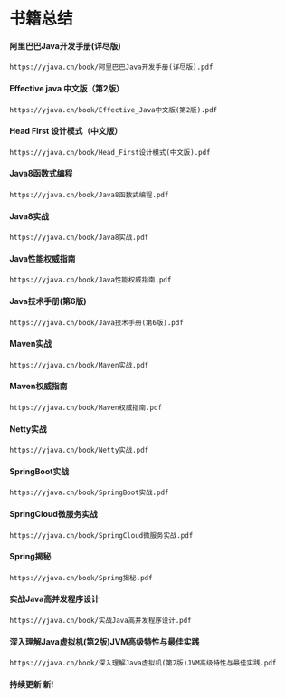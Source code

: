 # 书籍总结


<!-- tabs:start -->

#### **阿里巴巴Java开发手册(详尽版)**
```pdf
https://yjava.cn/book/阿里巴巴Java开发手册(详尽版).pdf
```

#### **Effective java 中文版（第2版）**
```pdf
https://yjava.cn/book/Effective_Java中文版(第2版).pdf
```

#### **Head First 设计模式（中文版）**
```pdf
https://yjava.cn/book/Head_First设计模式(中文版).pdf
```

#### **Java8函数式编程**
```pdf
https://yjava.cn/book/Java8函数式编程.pdf
```

#### **Java8实战**
```pdf
https://yjava.cn/book/Java8实战.pdf
```

#### **Java性能权威指南**
```pdf
https://yjava.cn/book/Java性能权威指南.pdf
```

#### **Java技术手册(第6版)**
```pdf
https://yjava.cn/book/Java技术手册(第6版).pdf
```

#### **Maven实战**
```pdf
https://yjava.cn/book/Maven实战.pdf
```

#### **Maven权威指南**
```pdf
https://yjava.cn/book/Maven权威指南.pdf
```

#### **Netty实战**
```pdf
https://yjava.cn/book/Netty实战.pdf
```

#### **SpringBoot实战**
```pdf
https://yjava.cn/book/SpringBoot实战.pdf
```

#### **SpringCloud微服务实战**
```pdf
https://yjava.cn/book/SpringCloud微服务实战.pdf
```

#### **Spring揭秘**
```pdf
https://yjava.cn/book/Spring揭秘.pdf
```

#### **实战Java高并发程序设计**
```pdf
https://yjava.cn/book/实战Java高并发程序设计.pdf
```

#### **深入理解Java虚拟机(第2版)JVM高级特性与最佳实践**
```pdf
https://yjava.cn/book/深入理解Java虚拟机(第2版)JVM高级特性与最佳实践.pdf
```

#### **持续更新 <span class="tab-badge">新!</span>**

[](../pub/head.md ':include')

<!-- tabs:end -->









